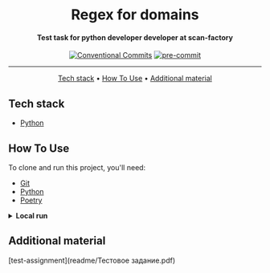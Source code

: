 <h1 align="center">
  Regex for domains
  <br>
</h1>

<h4 align="center">
    Test task for python developer developer at scan-factory
    <br>
</h4>

<div align="center">

[![Conventional Commits](https://img.shields.io/badge/Conventional%20Commits-1.0.0-%23FE5196?logo=conventionalcommits&logoColor=white)](https://conventionalcommits.org)
[![pre-commit](https://img.shields.io/badge/pre--commit-enabled-brightgreen?logo=pre-commit)](https://github.com/pre-commit/pre-commit)

</div>
<hr>

<p align="center">
  <a href="#tech-stack">Tech stack</a> •
  <a href="#how-to-use">How To Use</a> •
  <a href="#additional-material">Additional material</a>
</p>


## Tech stack
- [Python](https://www.python.org)


## How To Use
To clone and run this project, you'll need:
- [Git](https://git-scm.com)
- [Python](https://www.python.org/downloads/)
- [Poetry](https://python-poetry.org/docs/#installation)


<details>

<summary><strong>Local run</strong></summary>

1. Firstly clone repo
   ```bash
   git clone git@github.com:mrKazzila/test_task_3.git
   ```

2. Setup poetry
   ```bash
   poetry config virtualenvs.in-project true
   poetry shell
   poetry install
   ```

3. Run script
   ```bash
   python app/main.py
   ```

4. Run tests
   ```bash
   pytest
   ```

</details>


## Additional material
[test-assignment](readme/Тестовое задание.pdf)
